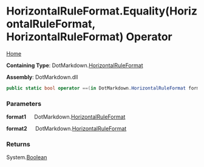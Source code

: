 # HorizontalRuleFormat\.Equality\(HorizontalRuleFormat, HorizontalRuleFormat\) Operator

[Home](../../../README.md)

**Containing Type**: DotMarkdown\.[HorizontalRuleFormat](../README.md)

**Assembly**: DotMarkdown\.dll

```csharp
public static bool operator ==(in DotMarkdown.HorizontalRuleFormat format1, in DotMarkdown.HorizontalRuleFormat format2)
```

### Parameters

**format1** &emsp; DotMarkdown\.[HorizontalRuleFormat](../README.md)

**format2** &emsp; DotMarkdown\.[HorizontalRuleFormat](../README.md)

### Returns

System\.[Boolean](https://docs.microsoft.com/en-us/dotnet/api/system.boolean)

